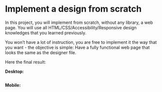 # Implement a design from scratch

<div class="panel panel-default" id="project-description">
  <div class="panel-body">
    <p>In this project, you will implement from scratch, without any library, a web page. 
You will use all HTML/CSS/Accessibility/Responsive design knowledges that you learned previously. </p>

<p>You won’t have a lot of instruction, you are free to implement it the way that you want - the objective is simple: Have a fully functional web page that looks the same as the designer file.</p>

<p>Here the final result:</p>

<p><strong>Desktop:</strong></p>
<p><img src="https://user-images.githubusercontent.com/90220978/210663101-22044acd-e301-41eb-b5ec-27e13daa9759.gif" alt="" loading="lazy" style=""></p>
<p><strong>Mobile:</strong></p>
<p><img src="https://user-images.githubusercontent.com/90220978/210663158-f9e6d297-06f9-4814-aad5-04462e042fdb.gif" alt="" loading="lazy" style=""></p>

  </div>
</div>

